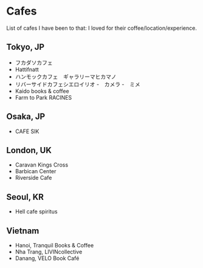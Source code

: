 
# Cafes

List of cafes I have been to that: I loved for their coffee/location/experience.

## Tokyo, JP
- フカダソカフェ
- Hattifnatt
- ハンモックカフェ　ギャラリーマヒカマノ
- リバーサイドカフェシエロイリオ
-　カメラ
-　ミメ
- Kaido books & coffee
- Farm to Park RACINES

## Osaka, JP
- CAFE SIK

## London, UK
- Caravan Kings Cross
- Barbican Center
- Riverside Cafe

## Seoul, KR
- Hell cafe spiritus

## Vietnam
- Hanoi, Tranquil Books & Coffee
- Nha Trang, LIVINcollective
- Danang, VELO Book Café


